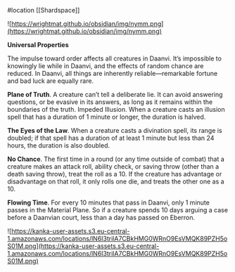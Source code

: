 #location [[Shardspace]]

![https://wrightmat.github.io/obsidian/img/nymm.png](https://wrightmat.github.io/obsidian/img/nymm.png)

**Universal Properties**

The impulse toward order affects all creatures in Daanvi. It’s impossible to knowingly lie while in Daanvi, and the effects of random chance are reduced. In Daanvi, all things are inherently reliable—remarkable fortune and bad luck are equally rare.

**Plane of Truth**. A creature can’t tell a deliberate lie. It can avoid answering questions, or be evasive in its answers, as long as it remains within the boundaries of the truth.
Impeded Illusion. When a creature casts an illusion spell that has a duration of 1 minute or longer, the duration is halved.

**The Eyes of the Law**. When a creature casts a divination spell, its range is doubled; if that spell has a duration of at least 1 minute but less than 24 hours, the duration is also doubled.

**No Chance**. The first time in a round (or any time outside of combat) that a creature makes an attack roll, ability check, or saving throw (other than a death saving throw), treat the roll as a 10. If the creature has advantage or disadvantage on that roll, it only rolls one die, and treats the other one as a 10.

**Flowing Time**. For every 10 minutes that pass in Daanvi, only 1 minute passes in the Material Plane. So if a creature spends 10 days arguing a case before a Daanvian court, less than a day has passed on Eberron.

![https://kanka-user-assets.s3.eu-central-1.amazonaws.com/locations/lN6I3trilA7CBkHMG0WRnO9EsVMQK89PZH5oS01M.png](https://kanka-user-assets.s3.eu-central-1.amazonaws.com/locations/lN6I3trilA7CBkHMG0WRnO9EsVMQK89PZH5oS01M.png)